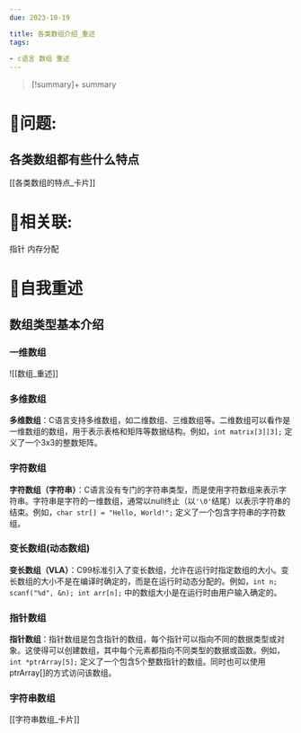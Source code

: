 ```yaml
---
due: 2023-10-19 

title: 各类数组介绍_重述
tags:
 
- c语言 数组 重述
---
```



> [!summary]+ summary
> 


# 🤔问题:
## 各类数组都有些什么特点
[[各类数组的特点_卡片]]



# 🤔相关联:
指针
内存分配



# 📘自我重述
## 数组类型基本介绍
### 一维数组
![[数组_重述]]

### 多维数组
**多维数组**：C语言支持多维数组，如二维数组、三维数组等。二维数组可以看作是一维数组的数组，用于表示表格和矩阵等数据结构。例如，`int matrix[3][3];` 定义了一个3x3的整数矩阵。

### 字符数组
**字符数组（字符串）**：C语言没有专门的字符串类型，而是使用字符数组来表示字符串。字符串是字符的一维数组，通常以null终止（以`'\0'`结尾）以表示字符串的结束。例如，`char str[] = "Hello, World!";` 定义了一个包含字符串的字符数组。

### 变长数组(动态数组)
**变长数组（VLA）**：C99标准引入了变长数组，允许在运行时指定数组的大小。变长数组的大小不是在编译时确定的，而是在运行时动态分配的。例如，`int n; scanf("%d", &n); int arr[n];` 中的数组大小是在运行时由用户输入确定的。

### 指针数组
**指针数组**：指针数组是包含指针的数组，每个指针可以指向不同的数据类型或对象。这使得可以创建数组，其中每个元素都指向不同类型的数据或函数。例如，`int *ptrArray[5];` 定义了一个包含5个整数指针的数组。同时也可以使用ptrArray[]的方式访问该数组。

### 字符串数组
[[字符串数组_卡片]]